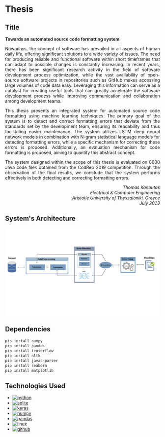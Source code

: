 # Thesis

## Title
<b>Towards an automated source code formatting system</b>

<p align=justify>
Nowadays, the concept of software has prevailed in all aspects of human daily life, offering
significant solutions to a wide variety of issues. The need for producing reliable and functional
software within short timeframes that can adapt to possible changes is constantly increasing.
In recent years, there has been significant research activity in the field of software
development process optimization, while the vast availability of open-source software projects
in repositories such as GitHub makes accessing large volumes of code data easy. Leveraging
this information can serve as a catalyst for creating useful tools that can greatly accelerate the
software development process while improving communication and collaboration among
development teams. <br>
</p>
<p align=justify>
This thesis presents an integrated system for automated source code formatting using
machine learning techniques. The primary goal of the system is to detect and correct
formatting errors that deviate from the standards set by the development team, ensuring its
readability and thus facilitating easier maintenance. The system utilizes LSTM deep neural
network models in combination with N-gram statistical language models for detecting
formatting errors, while a specific mechanism for correcting these errors is proposed.
Additionally, an evaluation mechanism for code formatting is proposed, aiming to quantify this
abstract concept.
</p>
<p align=justify>
The system designed within the scope of this thesis is evaluated on 8000 Java code files
obtained from the CodRep 2019 competition. Through the observation of the final results, we
conclude that the system performs effectively in both detecting and correcting formatting
errors.
</p>
<p align=right>
<i>Thomas Kanoutas <br>
Electrical & Computer Engineering <br>
Aristotle University of Thessaloniki, Greece <br>
July 2023 </i> <br>
</p>

## System's Architecture
 <img src="docs/system_architecture.png"/>

## Dependencies
```
pip install numpy
pip install pandas
pip install tensorflow
pip install nltk
pip install javac-parser
pip install seaborn
pip install matplotlib
```

## Technologies Used
* <a href="https://www.python.org" target="_blank"> <img src="https://img.shields.io/badge/Python-FFD43B?style=for-the-badge&logo=python&logoColor=blue" alt="python" width="" height=""/></a>
* <a href="https://sqlite.org/index.html" target="_blank"> <img src="https://img.shields.io/badge/SQLite-07405E?style=for-the-badge&logo=sqlite&logoColor=white" alt="sqlite" width="" height=""/></a>
* <a href="https://keras.io" target="_blank"> <img src="https://img.shields.io/badge/Keras-FF0000?style=for-the-badge&logo=keras&logoColor=whit" alt="keras" width="" height=""/></a>
* <a href="https://numpy.org" target="_blank"> <img src="https://img.shields.io/badge/Numpy-777BB4?style=for-the-badge&logo=numpy&logoColor=white" alt="numpy" width="" height=""/></a>
* <a href="https://pandas.pydata.org/docs/" target="_blank"> <img src="https://img.shields.io/badge/Pandas-2C2D72?style=for-the-badge&logo=pandas&logoColor=white" alt="pandas" width="" height=""/></a>
* <a href="https://www.linux.org/" target="_blank"> <img src="https://img.shields.io/badge/Linux-FCC624?style=for-the-badge&logo=linux&logoColor=black" alt="linux" width="" height=""/></a>
* <a href="https://github.com/" target="_blank"> <img src="https://img.shields.io/badge/GitHub-100000?style=for-the-badge&logo=github&logoColor=white" alt="github" width="" height=""/></a>

